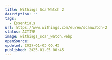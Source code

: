 ```yaml
---
title: Withings ScanWatch 2
description: ''
tags:
  - Essentials
url: https://www.withings.com/eu/en/scanwatch-2
status: ACTIVE
image: withings_scan_watch.webp
openSource:
updated: 2025-01-05 00:45
published: 2025-01-05 00:45
---
```

